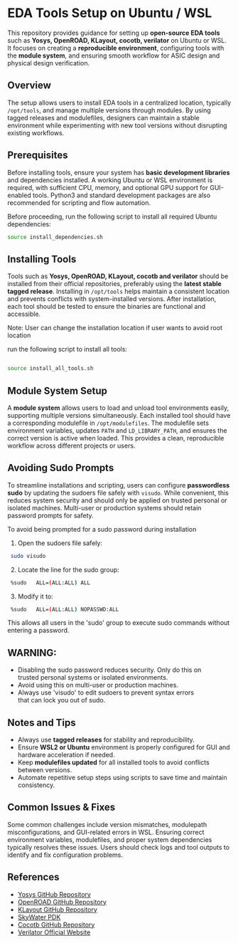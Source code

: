 # EDA Tools Setup on Ubuntu / WSL

This repository provides guidance for setting up **open-source EDA tools** such as **Yosys, OpenROAD, KLayout, cocotb, verilator** on Ubuntu or WSL. It focuses on creating a **reproducible environment**, configuring tools with the **module system**, and ensuring smooth workflow for ASIC design and physical design verification.



## Overview

The setup allows users to install EDA tools in a centralized location, typically `/opt/tools`, and manage multiple versions through modules. By using tagged releases and modulefiles, designers can maintain a stable environment while experimenting with new tool versions without disrupting existing workflows.



## Prerequisites

Before installing tools, ensure your system has **basic development libraries** and dependencies installed. A working Ubuntu or WSL environment is required, with sufficient CPU, memory, and optional GPU support for GUI-enabled tools. Python3 and standard development packages are also recommended for scripting and flow automation.

Before proceeding, run the following script to install all required Ubuntu dependencies:

```bash
source install_dependencies.sh
```


## Installing Tools

Tools such as **Yosys, OpenROAD, KLayout, cocotb and verilator** should be installed from their official repositories, preferably using the **latest stable tagged release**. Installing in `/opt/tools` helps maintain a consistent location and prevents conflicts with system-installed versions. After installation, each tool should be tested to ensure the binaries are functional and accessible.

Note: User can change the installation location if user wants to avoid root location

run the following script to install all tools:

```bash

source install_all_tools.sh  
```


## Module System Setup

A **module system** allows users to load and unload tool environments easily, supporting multiple versions simultaneously. Each installed tool should have a corresponding modulefile in `/opt/modulefiles`. The modulefile sets environment variables, updates `PATH` and `LD_LIBRARY_PATH`, and ensures the correct version is active when loaded. This provides a clean, reproducible workflow across different projects or users.



## Avoiding Sudo Prompts

To streamline installations and scripting, users can configure **passwordless sudo** by updating the sudoers file safely with `visudo`. While convenient, this reduces system security and should only be applied on trusted personal or isolated machines. Multi-user or production systems should retain password prompts for safety.


 To avoid being prompted for a sudo password during installation       
 1. Open the sudoers file safely:                                      
```bash
 sudo visudo                                                      
```
 2. Locate the line for the sudo group:                                
```bash
 %sudo   ALL=(ALL:ALL) ALL                                        
```
 3. Modify it to:                                                      
```bash
 %sudo   ALL=(ALL:ALL) NOPASSWD:ALL                               
```

This allows all users in the 'sudo' group to execute sudo commands without entering a password.                                       
                                                                       
## WARNING:     
                                                         
 - Disabling the sudo password reduces security. Only do this on       
   trusted personal systems or isolated environments.                  
 - Avoid using this on multi-user or production machines.              
 - Always use 'visudo' to edit sudoers to prevent syntax errors        
   that can lock you out of sudo.                                      



## Notes and Tips

- Always use **tagged releases** for stability and reproducibility.  
- Ensure **WSL2 or Ubuntu** environment is properly configured for GUI and hardware acceleration if needed.  
- Keep **modulefiles updated** for all installed tools to avoid conflicts between versions.  
- Automate repetitive setup steps using scripts to save time and maintain consistency.


## Common Issues & Fixes

Some common challenges include version mismatches, modulepath misconfigurations, and GUI-related errors in WSL. Ensuring correct environment variables, modulefiles, and proper system dependencies typically resolves these issues. Users should check logs and tool outputs to identify and fix configuration problems.


## References

- [Yosys GitHub Repository](https://github.com/YosysHQ/yosys)  
- [OpenROAD GitHub Repository](https://github.com/The-OpenROAD-Project/OpenROAD)  
- [KLayout GitHub Repository](https://github.com/KLayout/klayout)  
- [SkyWater PDK](https://github.com/google/skywater-pdk)
- [Cocotb GitHub Repository](https://github.com/cocotb/cocotb)  
- [Verilator Official Website](https://www.veripool.org/verilator)


